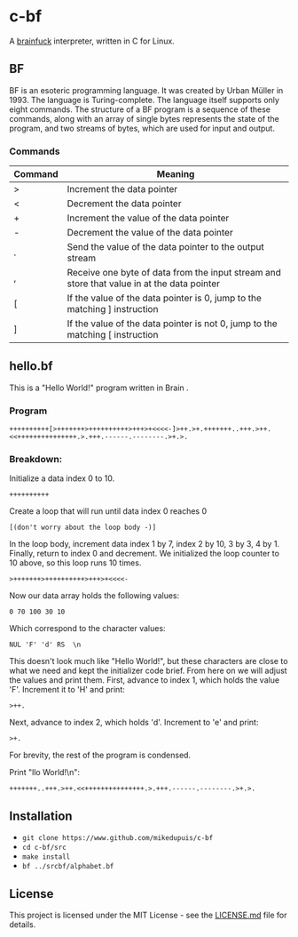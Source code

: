 # c-bf
A [brainfuck](https://en.wikipedia.org/wiki/Brainfuck) interpreter, written in C for Linux.

## BF
BF is an esoteric programming language. It was created by Urban Müller in 1993. The language is Turing-complete. The language itself supports only eight commands. The structure of a BF program is a sequence of these commands, along with an array of single bytes represents the state of the program, and two streams of bytes, which are used for input and output.

### Commands
Command | Meaning
------- | ------- 
\>       | Increment the data pointer
\<       | Decrement the data pointer
\+       | Increment the value of the data pointer
\-       | Decrement the value of the data pointer
\.       | Send the value of the data pointer to the output stream
\,       | Receive one byte of data from the input stream and store that value in at the data pointer
\[       | If the value of the data pointer is 0, jump to the matching ] instruction
\]       | If the value of the data pointer is not 0, jump to the matching [ instruction

## hello.bf
This is a "Hello World!" program written in Brain
.

### Program

    ++++++++++[>+++++++>++++++++++>+++>+<<<<-]>++.>+.+++++++..+++.>++.<<+++++++++++++++.>.+++.------.--------.>+.>.
    
### Breakdown:

Initialize a data index 0 to 10.

    ++++++++++
    
Create a loop that will run until data index 0 reaches 0

    [(don't worry about the loop body -)]
    
In the loop body, increment data index 1 by 7, index 2 by 10, 3 by 3, 4 by 1. Finally, return to index 0 and decrement. We initialized the loop counter to 10 above, so this loop runs 10 times.

    >+++++++>++++++++++>+++>+<<<<-

Now our data array holds the following values:

    0 70 100 30 10
    
Which correspond to the character values:

    NUL 'F' 'd' RS  \n
    
This doesn't look much like "Hello World!", but these characters are close to what we need and kept the initializer code brief. From here on we will adjust the values and print them.
First, advance to index 1, which holds the value 'F'. Increment it to 'H' and print:

    >++.

Next, advance to index 2, which holds 'd'. Increment to 'e' and print:

    >+.
    
For brevity, the rest of the program is condensed. 

Print "llo World!\n":

    +++++++..+++.>++.<<+++++++++++++++.>.+++.------.--------.>+.>.

## Installation
* `git clone https://www.github.com/mikedupuis/c-bf`
* `cd c-bf/src`
* `make install`
* `bf ../srcbf/alphabet.bf`

## License
This project is licensed under the MIT License - see the [LICENSE.md](LICENSE.md) file for details.
